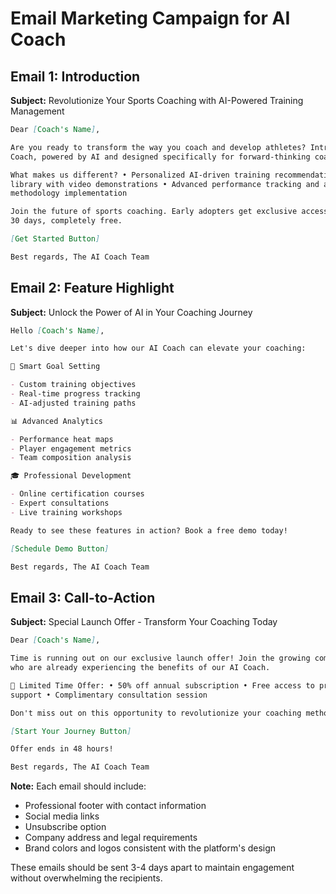 # Email Marketing Campaign for AI Coach

## Email 1: Introduction

**Subject:** Revolutionize Your Sports Coaching with AI-Powered Training Management

```markdown
Dear [Coach's Name],

Are you ready to transform the way you coach and develop athletes? Introducing our cutting-edge AI
Coach, powered by AI and designed specifically for forward-thinking coaches and clubs.

What makes us different? • Personalized AI-driven training recommendations • Comprehensive exercise
library with video demonstrations • Advanced performance tracking and analytics • Seamless club-wide
methodology implementation

Join the future of sports coaching. Early adopters get exclusive access to our premium features for
30 days, completely free.

[Get Started Button]

Best regards, The AI Coach Team
```

## Email 2: Feature Highlight

**Subject:** Unlock the Power of AI in Your Coaching Journey

```markdown
Hello [Coach's Name],

Let's dive deeper into how our AI Coach can elevate your coaching:

🎯 Smart Goal Setting

- Custom training objectives
- Real-time progress tracking
- AI-adjusted training paths

📊 Advanced Analytics

- Performance heat maps
- Player engagement metrics
- Team composition analysis

🎓 Professional Development

- Online certification courses
- Expert consultations
- Live training workshops

Ready to see these features in action? Book a free demo today!

[Schedule Demo Button]

Best regards, The AI Coach Team
```

## Email 3: Call-to-Action

**Subject:** Special Launch Offer - Transform Your Coaching Today

```markdown
Dear [Coach's Name],

Time is running out on our exclusive launch offer! Join the growing community of innovative coaches
who are already experiencing the benefits of our AI Coach.

🌟 Limited Time Offer: • 50% off annual subscription • Free access to premium features • Priority
support • Complimentary consultation session

Don't miss out on this opportunity to revolutionize your coaching methods.

[Start Your Journey Button]

Offer ends in 48 hours!

Best regards, The AI Coach Team
```

**Note:** Each email should include:

- Professional footer with contact information
- Social media links
- Unsubscribe option
- Company address and legal requirements
- Brand colors and logos consistent with the platform's design

These emails should be sent 3-4 days apart to maintain engagement without overwhelming the
recipients.
